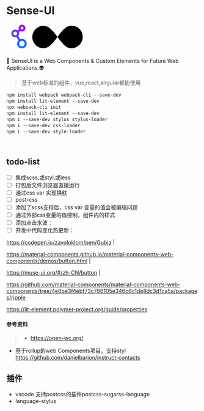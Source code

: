 # Sense-UI

<img src="./public/link.svg" alt="logo" height="66" style="float:left;">

<svg width="150" height="70" xmlns="http://www.w3.org/2000/svg" viewBox="0 0 150 64">
<path ref="svgPath" d="M103.8,59.8c-28,0-43-59-73-59-14,0-29,12-29,30,0,15,13,29,29,29,30,0,44-59,73-59,15,0,30,9.6,30,30C133.8,46.7,119.8,59.8,103.8,59.8Z" />
</svg>

<!-- ![logo](./public/link.svg) -->

🐳
SenseUI is a Web Components &amp; Custom Elements for Future Web Applications.👽
> 基于web标准的组件，vue,react,angular都能使用


```shell
npm install webpack webpack-cli --save-dev
npm install lit-element --save-dev
npx webpack-cli init
npm install lit-element --save-dev
npm i --save-dev stylus stylus-loader
npm i --save-dev css-loader
npm i --save-dev style-loader 
```

```shell
 
```


## todo-list

- [ ] 集成scss,或styl,或less
- [ ] 打包后文件浏览器直接运行
- [ ] 通过css var 实现换肤
- [ ] post-css
- [ ] 添加了scss支持后，css var 变量的值会被编辑问题
- [ ] 通过外部css变量的值控制，组件内的样式
- [ ] 添加点击水波：
- [ ] 开发中代码变化热更新：

https://codepen.io/zavoloklom/pen/Gubja |

https://material-components.github.io/material-components-web-components/demos/button.html | 

https://muse-ui.org/#/zh-CN/button |

https://github.com/material-components/material-components-web-components/tree/4e6be3f4ebf73c786105e346c6c1de8dc3d1ca5a/packages/ripple


https://lit-element.polymer-project.org/guide/properties

#### 参考资料
> - https://open-wc.org/
- 基于rollup的web Components项目。支持styl https://github.com/danielbarion/instruct-contacts


## 插件

- vscode 支持postcss的插件postcss-sugarss-language
- language-stylus